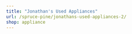 ```yaml
---
title: "Jonathan's Used Appliances"
url: /spruce-pine/jonathans-used-appliances-2/
shop: appliance
---
```

